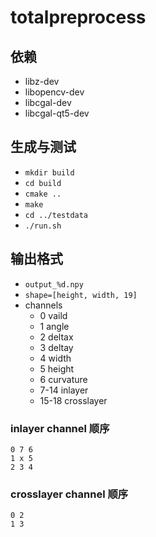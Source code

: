 
# totalpreprocess

## 依赖

- libz-dev
- libopencv-dev
- libcgal-dev
- libcgal-qt5-dev

## 生成与测试

- `mkdir build`
- `cd build`
- `cmake ..`
- `make`
- `cd ../testdata`
- `./run.sh`

## 输出格式

- `output_%d.npy`
- `shape=[height, width, 19]`
- channels
    - 0 vaild
    - 1 angle
    - 2 deltax
    - 3 deltay
    - 4 width
    - 5 height
    - 6 curvature
    - 7-14 inlayer
    - 15-18 crosslayer

### inlayer channel 顺序

```
0 7 6
1 x 5
2 3 4
```

### crosslayer channel 顺序

```
0 2
1 3
```
